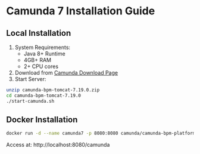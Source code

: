 # Camunda 7 Installation Guide

## Local Installation
1. System Requirements:
   - Java 8+ Runtime
   - 4GB+ RAM
   - 2+ CPU cores
2. Download from [Camunda Download Page](https://camunda.com/download/)
3. Start Server:
```bash
unzip camunda-bpm-tomcat-7.19.0.zip
cd camunda-bpm-tomcat-7.19.0
./start-camunda.sh
```

## Docker Installation
```bash
docker run -d --name camunda7 -p 8080:8080 camunda/camunda-bpm-platform:7.19.0
```

Access at: http://localhost:8080/camunda
